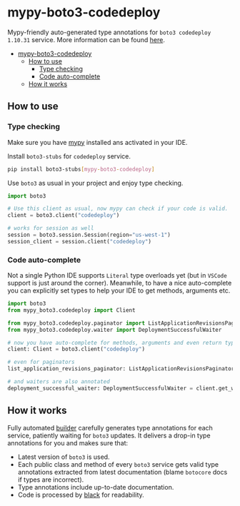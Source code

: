 # mypy-boto3-codedeploy

Mypy-friendly auto-generated type annotations for `boto3 codedeploy 1.10.31` service.
More information can be found [here](https://github.com/vemel/mypy_boto3).

- [mypy-boto3-codedeploy](#mypy-boto3-codedeploy)
  - [How to use](#how-to-use)
    - [Type checking](#type-checking)
    - [Code auto-complete](#code-auto-complete)
  - [How it works](#how-it-works)

## How to use

### Type checking

Make sure you have [mypy](https://github.com/python/mypy) installed ans activated in your IDE.

Install `boto3-stubs` for `codedeploy` service.

```bash
pip install boto3-stubs[mypy-boto3-codedeploy]
```

Use `boto3` as usual in your project and enjoy type checking.

```python
import boto3

# Use this client as usual, now mypy can check if your code is valid.
client = boto3.client("codedeploy")

# works for session as well
session = boto3.session.Session(region="us-west-1")
session_client = session.client("codedeploy")

```

### Code auto-complete

Not a single Python IDE supports `Literal` type overloads yet (but in `VSCode` support is just around the corner).
Meanwhile, to have a nice auto-complete you can explicitly set types to help your IDE to get methods, arguments etc.

```python
import boto3
from mypy_boto3.codedeploy import Client

from mypy_boto3.codedeploy.paginator import ListApplicationRevisionsPaginator
from mypy_boto3.codedeploy.waiter import DeploymentSuccessfulWaiter

# now you have auto-complete for methods, arguments and even return types
client: Client = boto3.client("codedeploy")

# even for paginators
list_application_revisions_paginator: ListApplicationRevisionsPaginator = client.get_paginator("list_application_revisions")

# and waiters are also annotated
deployment_successful_waiter: DeploymentSuccessfulWaiter = client.get_waiter("deployment_successful")
```

## How it works

Fully automated [builder](https://github.com/vemel/mypy_boto3) carefully generates
type annotations for each service, patiently waiting for `boto3` updates. It delivers
a drop-in type annotations for you and makes sure that:

- Latest version of `boto3` is used.
- Each public class and method of every `boto3` service gets valid type annotations
  extracted from latest documentation (blame `botocore` docs if types are incorrect).
- Type annotations include up-to-date documentation.
- Code is processed by [black](https://github.com/psf/black) for readability.